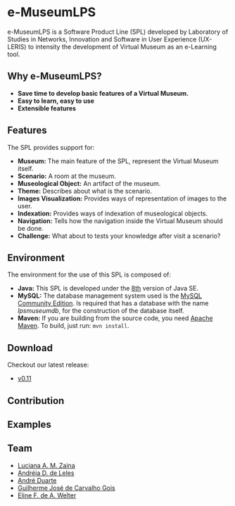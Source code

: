 # e-MuseumLPS

e-MuseumLPS is a Software Product Line (SPL) developed by Laboratory of Studies
  in Networks, Innovation and Software in User Experience (UX-LERIS) to
  intensity the development of Virtual Museum as an e-Learning tool.

## Why e-MuseumLPS?

- **Save time to develop basic features of a Virtual Museum.**
- **Easy to learn, easy to use**
- **Extensible features**

## Features

The SPL provides support for:

- **Museum:**
The main feature of the SPL, represent the Virtual Museum itself.
- **Scenario:**
A room at the museum.
- **Museological Object:**
An artifact of the museum.
- **Theme:**
Describes about what is the scenario.
- **Images Visualization:**
Provides ways of representation of images to the user.
- **Indexation:**
Provides ways of indexation of museological objects.
- **Navigation:**
Tells how the navigation inside the Virtual Museum should be done.
- **Challenge:**
What about to tests your knowledge after visit a scenario?

## Environment

The environment for the use of this SPL is composed of:
- **Java:**
This SPL is developed under the [8th](http://www.oracle.com/technetwork/pt/java/javase/downloads/jdk8-downloads-2133151.html)
version of Java SE.
- **MySQL:**
The database management system used is the [MySQL Community Edition](http://dev.mysql.com/downloads/mysql/).
Is required that has a database with the name *lpsmuseumdb*, for the construction
of the database itself.
- **Maven:**
If you are building from the source code, you need [Apache Maven](https://maven.apache.org/).
To build, just run: `mvn install`.

## Download

Checkout our latest release:
- [v0.11](https://github.com/guilhermejcgois/e-MuseumLPS/releases/tag/v0.11)

## Contribution

## Examples

## Team
- [Luciana A. M. Zaina](mailto:lzaina@ufscar.br)
- [Andréia D. de Leles](mailto:adleles@yahoo.com.br)
- [André Duarte](mailto:duarte.andre@hotmail.com)
- [Guilherme José de Carvalho Gois](mailto:guijocargo@gmail.com)
- [Eline F. de A. Welter](eliwelter@gmail.com)
